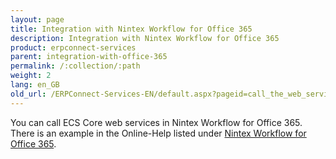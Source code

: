 ```yaml
---
layout: page
title: Integration with Nintex Workflow for Office 365
description: Integration with Nintex Workflow for Office 365
product: erpconnect-services
parent: integration-with-office-365
permalink: /:collection/:path
weight: 2
lang: en_GB
old_url: /ERPConnect-Services-EN/default.aspx?pageid=call_the_web_service_in_office365
---
```


You can call ECS Core web services in Nintex Workflow for Office 365. There is an example in the Online-Help listed under [Nintex Workflow for Office 365]().  